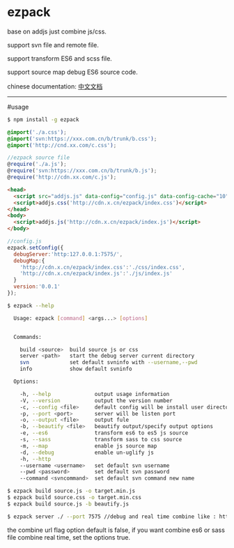 # ezpack 

base on addjs
just combine js/css.

support svn file and remote file.

support transform ES6 and scss file.

support source map debug ES6 source code.

chinese documentation: [中文文档][1]

  [1]: ./zh.md

----

#usage

```bash
$ npm install -g ezpack
```

```css
@import('./a.css');
@import('svn:https://xxx.com.cn/b/trunk/b.css');
@import('http://cnd.xx.com/c.css');
```

```js
//ezpack source file
@require('./a.js');
@require('svn:https://xxx.com.cn/b/trunk/b.js');
@require('http://cdn.xx.com/c.js');
```

```html
<head>
  <script src="addjs.js" data-config="config.js" data-config-cache="10"></script>
  <script>addjs.css('http://cdn.x.cn/ezpack/index.css')</script>
</head>
<body>
  <script>addjs.js('http://cdn.x.cn/ezpack/index.js')</script>
</body>
```

```js
//config.js
ezpack.setConfig({
  debugServer:'http:127.0.0.1:7575/',
  debugMap:{
    'http://cdn.x.cn/ezpack/index.css':'./css/index.css',
    'http://cdn.x.cn/ezpack/index.js':'./js/index.js'
  }
  version:'0.0.1'
});
```

```bash
$ ezpack --help

  Usage: ezpack [command] <args...> [options]


  Commands:

    build <source>  build source js or css
    server <path>   start the debug server current directory
    svn             set default svninfo with --username,--pwd
    info            show default svninfo

  Options:

    -h, --help              output usage information
    -V, --version           output the version number
    -c, --config <file>     default config will be install user directory in ~.ezpack/config.json
    -p, --port <port>       server will be listen port
    -o, --output <file>     output fule
    -b, --beautify <file>   beautify output/specify output options
    -e, --es6               transform es6 to es5 js source
    -s, --sass              transform sass to css source
    -m, --map               enable js source map
    -d, --debug             enable un-uglify js
    -h, --http            
    --username <username>   set default svn username
    --pwd <password>        set default svn password
    --command <svncommand>  set default svn command new name

```

```bash
$ ezpack build source.js -o target.min.js
$ ezpack build source.css -o target.min.css
$ ezpack build source.js -b beautify.js
```

```bash
$ ezpack server ./ --port 7575 //debug and real time combine like : http://127.0.0.1:7575/combine?filename=/path/source.js
```

the combine url flag option default is false, if you want combine es6 or sass file combine real time, set the options true.
